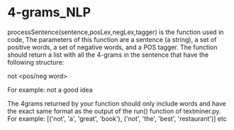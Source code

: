 # 4-grams_NLP

processSentence(sentence,posLex,negLex,tagger) is the function used in code,
The parameters of this function are a sentence (a string), a set of positive words, a set of negative words, and a POS tagger. 
The function should return a list with all the 4-grams in the sentence that have the following structure:                                                   

not <any word> <pos/neg word> <noun>

For example: not a good idea

 
The 4grams returned by your function should only include words and have the exact same format as the output of the run() function of textminer.py.
For example: [('not', 'a', 'great', 'book'), ('not', 'the', 'best', 'restaurant')] etc
